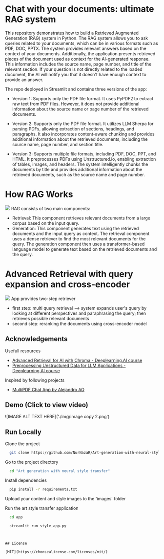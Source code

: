 
# Chat with your documents: ultimate RAG system

This repository demonstrates how to build a Retrieved Augmented Generation (RAG) system in Python. The RAG system allows you to ask queries related to your documents, which can be in various formats such as PDF, DOC, PPTX. The system provides relevant answers based on the context of your documents. Additionally, the application presents retrieved pieces of the document used as context for the AI-generated response. This information includes the source name, page number, and title of the relevant section. If your question is not directly related to the loaded document, the AI will notify you that it doesn't have enough context to provide an answer.



The repo deployed in Streamlit and contains three versions of the app:
* Version 1: Supports only the PDF file format. It uses PyPDF2 to extract raw text from PDF files. However, it does not provide additional information about the source name or page number of the retrieved documents.

* Version 2: Supports only the PDF file format. It utilizes LLM Sherpa for parsing PDFs, allowing extraction of sections, headings, and paragraphs. It also incorporates content-aware chunking and provides additional information about the retrieved documents, including the source name, page number, and section title.

* Version 3: Supports multiple file formats, including PDF, DOC, PPT, and HTML. It preprocesses PDFs using Unstructured.io, enabling extraction of tables, images, and headers. The system intelligently chunks the documents by title and provides additional information about the retrieved documents, such as the source name and page number.
# How RAG Works
![](https://miro.medium.com/v2/resize:fit:1200/1*kSkeaXRvRzbJ9SrFZaMoOg.png)
RAG consists of two main components:

* Retrieval: This component retrieves relevant documents from a large corpus based on the input query.
* Generation: This component generates text using the retrieved documents and the input query as context.
The retrieval component uses a dense retriever to find the most relevant documents for the query. The generation component then uses a transformer-based language model to generate text based on the retrieved documents and the query. 

# Advanced Retrieval with query expansion and cross-encoder
 ![](https://miro.medium.com/v2/resize:fit:1400/1*i0BXxkKW1IKVghHtcmKqQQ.png)
App provides two-step retriever
* first step: multi query retrieval --> system expands user's query by looking at different perspectives and paraphrasing the query; then retrieves possible relevant documents
* second step: reranking the documents using cross-encoder model
## Acknowledgements

Usefull resources
* [Advanced Retrieval for AI with Chroma - Deeplearning.AI course][1]
* [Preprocessing Unstructured Data for LLM Applications - Deeplearning.AI course][2]

Inspired by following projects
* [MultiPDF Chat App by Alejandro AO][3]

[1]: https://learn.deeplearning.ai/courses/advanced-retrieval-for-ai/lesson/1/introduction 
[2]: https://learn.deeplearning.ai/courses/preprocessing-unstructured-data-for-llm-applications/lesson/1/introduction 
[3]: https://github.com/alejandro-ao/ask-multiple-pdfs/tree/main 

## Demo (Click to view video)
![IMAGE ALT TEXT HERE]('./img/image copy 2.png') 



## Run Locally

Clone the project

```bash
  git clone https://github.com/NurNazaR/Art-generation-with-neural-style-transfer.git
```

Go to the project directory

```bash
  cd "Art generation with neural style transfer"
```

Install dependencies

```bash
  pip install -r requirements.txt
```

Upload your content and style images to the 'images' folder 

Run the art style transfer application

```bash
  cd app
```

```bash
  streamlit run style_app.py 
```

```


## License

[MIT](https://choosealicense.com/licenses/mit/)

